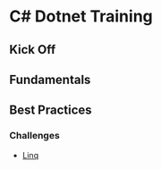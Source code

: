 # C# Dotnet Training

## Kick Off

## Fundamentals

## Best Practices

### Challenges

* [Linq](/Best%20Practices/Challenges/LINQ/README.MD)